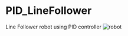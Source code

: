 # PID_LineFollower
Line Follower robot using PID controller
![robot](https://github.com/user-attachments/assets/37dd6315-e8d2-4b54-9772-6c8d766074c4)
